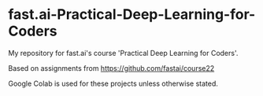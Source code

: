# fast.ai-Practical-Deep-Learning-for-Coders
My repository for fast.ai's course 'Practical Deep Learning for Coders'.

Based on assignments from https://github.com/fastai/course22

Google Colab is used for these projects unless otherwise stated.